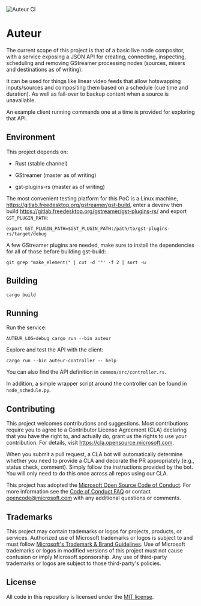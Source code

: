 ![Auteur CI](https://github.com/MathieuDuponchelle/auteur/actions/workflows/CI.yml/badge.svg?branch=main)

# Auteur

The current scope of this project is that of a basic live node
compositor, with a service exposing a JSON API for creating,
connecting, inspecting, scheduling and removing GStreamer processing
nodes (sources, mixers and destinations as of writing).

It can be used for things like linear video feeds that allow hotswapping inputs/sources and compositing
them based on a schedule (cue time and duration). As well as fail-over to backup content when a source 
is unavailable.

An example client running commands one at a time is provided
for exploring that API.

## Environment

This project depends on:

* Rust (stable channel)

* GStreamer (master as of writing)

* gst-plugins-rs (master as of writing)

The most convenient testing platform for this PoC is a Linux machine,
<https://gitlab.freedesktop.org/gstreamer/gst-build>, enter a devenv
then build <https://gitlab.freedesktop.org/gstreamer/gst-plugins-rs/>
and export `GST_PLUGIN_PATH`:

``` shell
export GST_PLUGIN_PATH=$GST_PLUGIN_PATH:/path/to/gst-plugins-rs/target/debug
```

A few GStreamer plugins are needed, make sure to install the dependencies
for all of those before building gst-build:

``` shell
git grep "make_element(" | cut -d '"' -f 2 | sort -u
```

## Building

``` shell
cargo build
```

## Running

Run the service:

``` shell
AUTEUR_LOG=debug cargo run --bin auteur
```

Explore and test the API with the client:

``` shell
cargo run --bin auteur-controller -- help
```

You can also find the API definition in `common/src/controller.rs`.

In addition, a simple wrapper script around the controller can
be found in `node_schedule.py`.

## Contributing

This project welcomes contributions and suggestions.  Most contributions require you to agree to a
Contributor License Agreement (CLA) declaring that you have the right to, and actually do, grant us
the rights to use your contribution. For details, visit https://cla.opensource.microsoft.com.

When you submit a pull request, a CLA bot will automatically determine whether you need to provide
a CLA and decorate the PR appropriately (e.g., status check, comment). Simply follow the instructions
provided by the bot. You will only need to do this once across all repos using our CLA.

This project has adopted the [Microsoft Open Source Code of Conduct](https://opensource.microsoft.com/codeofconduct/).
For more information see the [Code of Conduct FAQ](https://opensource.microsoft.com/codeofconduct/faq/) or
contact [opencode@microsoft.com](mailto:opencode@microsoft.com) with any additional questions or comments.

## Trademarks

This project may contain trademarks or logos for projects, products, or services. Authorized use of Microsoft 
trademarks or logos is subject to and must follow 
[Microsoft's Trademark & Brand Guidelines](https://www.microsoft.com/en-us/legal/intellectualproperty/trademarks/usage/general).
Use of Microsoft trademarks or logos in modified versions of this project must not cause confusion or imply Microsoft sponsorship.
Any use of third-party trademarks or logos are subject to those third-party's policies.

## License

All code in this repository is licensed under the [MIT license](LICENSE).
